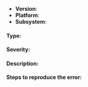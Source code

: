 <!--
Thank you for reporting an issue.

This issue tracker is for bugs and issues found within the JavaScript implementation of IPFS.
If you require more general support please file an issue on our discuss forum. https://discuss.ipfs.io/

Please fill in as much of the template below as you're able.

Version: output of `jsipfs version --all` if using the CLI or `ipfs.version((err, version) => {})` if using the instance.
Platform: output of `uname -a` (UNIX), or version and 32 or 64-bit (Windows).
Subsystem: if known, please specify affected core module name (e.g Bitswap, libp2p, etc).

If possible, please provide code that demonstrates the problem, keeping it as
simple and free of external dependencies as you are able.
-->

- **Version**:
- **Platform**:
- **Subsystem**:

<!-- Bug, Feature, Question, Enhancement, Etc -->
#### Type:

<!-- 
One of following:
  Critical - System crash, application panic.
  High - The main functionality of the application does not work, API breakage, repo format breakage, etc.
  Medium - A non-essential functionality does not work, performance issues, etc.
  Low - An optional functionality does not work.
  Very Low - Translation or documentation mistake. Something that won't give anyone a bad day.
-->
#### Severity:

#### Description:

#### Steps to reproduce the error:

<!--
This is for you! Please read, and then delete this text before posting it.
The js-ipfs issues are only for bug reports and directly actionable features.

Read https://github.com/ipfs/community/blob/master/contributing.md#reporting-issues if your issue doesn't fit either of those categories.
-->
